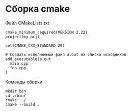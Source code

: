 # Сборка cmake

Файл CMakeLists.txt
```
cmake_minimum_required(VERSION 3.22)
project(my_prj)

set(CMAKE_CXX_STANDARD 20)

# Создать исполняемый файл a.out из списка исходников
add_executable(a.out
  main.cpp
  foo.cpp
)
```

Команды сборки
```
mkdir bin
cd ./bin/
cmake ../
cmake --build .
```
